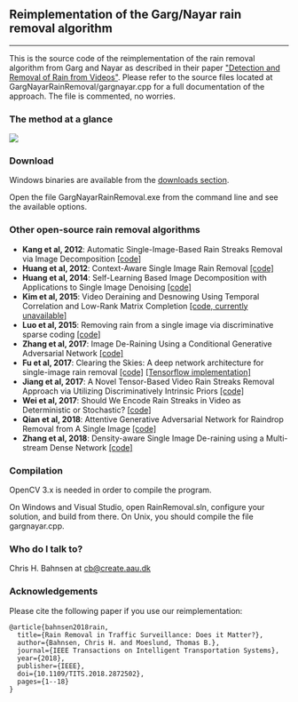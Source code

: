 ## Reimplementation of the Garg/Nayar rain removal algorithm
---

This is the source code of the reimplementation of the rain removal algorithm from Garg and Nayar as described in their paper ["Detection and Removal of Rain from Videos"](https://ieeexplore.ieee.org/abstract/document/1315077/). 
Please refer to the source files located at GargNayarRainRemoval/gargnayar.cpp for a full documentation of the approach. The file is commented, no worries.

### The method at a glance
![](https://bitbucket.org/aauvap/rainremoval/raw/76c840def005e450ca1c6ca6eff84ecbbf7bea42/GargNayarOverview.png)

### Download
Windows binaries are available from the [downloads section](https://bitbucket.org/aauvap/rainremoval/downloads/).

Open the file GargNayarRainRemoval.exe from the command line and see the available options.

### Other open-source rain removal algorithms

* **Kang et al, 2012**: Automatic Single-Image-Based Rain Streaks Removal via Image Decomposition [[code]](http://www.ee.nthu.edu.tw/cwlin/Rain_Removal/Rain_Removal.htm)
* **Huang et al, 2012**: Context-Aware Single Image Rain Removal [[code]](http://mml.citi.sinica.edu.tw/papers/RainRemovalSoucre_ICME.zip)
* **Huang et al, 2014**: Self-Learning Based Image Decomposition with Applications to Single Image Denoising [[code]](http://mml.citi.sinica.edu.tw/papers/TMM.zip)
* **Kim et al, 2015**: Video Deraining and Desnowing Using Temporal Correlation and Low-Rank Matrix Completion [[code, currently unavailable]](http://mcl.korea.ac.kr/deraining/)
* **Luo et al, 2015**: Removing rain from a single image via discriminative sparse coding [[code]](http://www.google.com/url?q=http%3A%2F%2Fwww.math.nus.edu.sg%2F~matjh%2Fdownload%2Fimage_deraining%2Frain_removal_v.1.1.zip&sa=D&sntz=1&usg=AFQjCNHtuwP1pMD67WSZDUDe7v97nk3gyA)
* **Zhang et al, 2017**: Image De-Raining Using a Conditional Generative Adversarial Network [[code]](https://github.com/hezhangsprinter/ID-CGAN/)
* **Fu et al, 2017**: Clearing the Skies: A deep network architecture for single-image rain removal [[code]](https://xueyangfu.github.io/projects/tip2017.html) [[Tensorflow implementation]](https://github.com/jinnovation/derain-net)
* **Jiang et al, 2017**: A Novel Tensor-Based Video Rain Streaks Removal Approach via Utilizing Discriminatively Intrinsic Priors [[code]](https://github.com/uestctensorgroup/FastDeRain)
* **Wei et al, 2017**: Should We Encode Rain Streaks in Video as Deterministic or Stochastic? [[code]](https://github.com/wwxjtu/RainRemoval_ICCV2017)
* **Qian et al, 2018**: Attentive Generative Adversarial Network for Raindrop Removal from A Single Image [[code]](https://github.com/rui1996/DeRaindrop)
* **Zhang et al, 2018**: Density-aware Single Image De-raining using a Multi-stream Dense Network [[code]](https://github.com/hezhangsprinter/DID-MDN)

### Compilation
OpenCV 3.x is needed in order to compile the program.

On Windows and Visual Studio, open RainRemoval.sln, configure your solution, and build from there. 
On Unix, you should compile the file gargnayar.cpp.


### Who do I talk to?
Chris H. Bahnsen at cb@create.aau.dk

### Acknowledgements
Please cite the following paper if you use our reimplementation:

```TeX
@article{bahnsen2018rain,
  title={Rain Removal in Traffic Surveillance: Does it Matter?},
  author={Bahnsen, Chris H. and Moeslund, Thomas B.},
  journal={IEEE Transactions on Intelligent Transportation Systems},
  year={2018},
  publisher={IEEE},
  doi={10.1109/TITS.2018.2872502},
  pages={1--18}
}
```